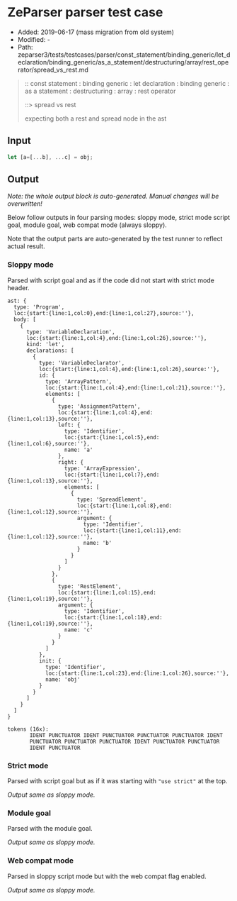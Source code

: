 # ZeParser parser test case

- Added: 2019-06-17 (mass migration from old system)
- Modified: -
- Path: zeparser3/tests/testcases/parser/const_statement/binding_generic/let_declaration/binding_generic/as_a_statement/destructuring/array/rest_operator/spread_vs_rest.md

> :: const statement : binding generic : let declaration : binding generic : as a statement : destructuring : array : rest operator
>
> ::> spread vs rest
>
> expecting both a rest and spread node in the ast

## Input

`````js
let [a=[...b], ...c] = obj;
`````

## Output

_Note: the whole output block is auto-generated. Manual changes will be overwritten!_

Below follow outputs in four parsing modes: sloppy mode, strict mode script goal, module goal, web compat mode (always sloppy).

Note that the output parts are auto-generated by the test runner to reflect actual result.

### Sloppy mode

Parsed with script goal and as if the code did not start with strict mode header.

`````
ast: {
  type: 'Program',
  loc:{start:{line:1,col:0},end:{line:1,col:27},source:''},
  body: [
    {
      type: 'VariableDeclaration',
      loc:{start:{line:1,col:4},end:{line:1,col:26},source:''},
      kind: 'let',
      declarations: [
        {
          type: 'VariableDeclarator',
          loc:{start:{line:1,col:4},end:{line:1,col:26},source:''},
          id: {
            type: 'ArrayPattern',
            loc:{start:{line:1,col:4},end:{line:1,col:21},source:''},
            elements: [
              {
                type: 'AssignmentPattern',
                loc:{start:{line:1,col:4},end:{line:1,col:13},source:''},
                left: {
                  type: 'Identifier',
                  loc:{start:{line:1,col:5},end:{line:1,col:6},source:''},
                  name: 'a'
                },
                right: {
                  type: 'ArrayExpression',
                  loc:{start:{line:1,col:7},end:{line:1,col:13},source:''},
                  elements: [
                    {
                      type: 'SpreadElement',
                      loc:{start:{line:1,col:8},end:{line:1,col:12},source:''},
                      argument: {
                        type: 'Identifier',
                        loc:{start:{line:1,col:11},end:{line:1,col:12},source:''},
                        name: 'b'
                      }
                    }
                  ]
                }
              },
              {
                type: 'RestElement',
                loc:{start:{line:1,col:15},end:{line:1,col:19},source:''},
                argument: {
                  type: 'Identifier',
                  loc:{start:{line:1,col:18},end:{line:1,col:19},source:''},
                  name: 'c'
                }
              }
            ]
          },
          init: {
            type: 'Identifier',
            loc:{start:{line:1,col:23},end:{line:1,col:26},source:''},
            name: 'obj'
          }
        }
      ]
    }
  ]
}

tokens (16x):
       IDENT PUNCTUATOR IDENT PUNCTUATOR PUNCTUATOR PUNCTUATOR IDENT
       PUNCTUATOR PUNCTUATOR PUNCTUATOR IDENT PUNCTUATOR PUNCTUATOR
       IDENT PUNCTUATOR
`````

### Strict mode

Parsed with script goal but as if it was starting with `"use strict"` at the top.

_Output same as sloppy mode._

### Module goal

Parsed with the module goal.

_Output same as sloppy mode._

### Web compat mode

Parsed in sloppy script mode but with the web compat flag enabled.

_Output same as sloppy mode._
